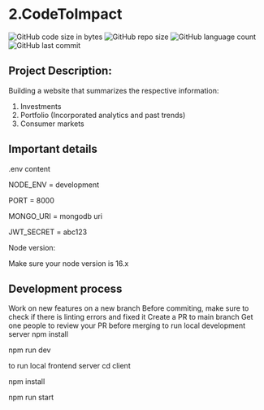 # 2.CodeToImpact
![GitHub code size in bytes](https://img.shields.io/github/languages/code-size/roydonauyr/CodeToImpactNew)
![GitHub repo size](https://img.shields.io/github/repo-size/roydonauyr/CodeToImpactNew)
![GitHub language count](https://img.shields.io/github/languages/count/roydonauyr/CodeToImpactNew)
![GitHub last commit](https://img.shields.io/github/last-commit/roydonauyr/CodeToImpactNew)

## Project Description:
Building a website that summarizes the respective information:
1. Investments
2. Portfolio (Incorporated analytics and past trends)
3. Consumer markets


## Important details
.env content

NODE_ENV = development

PORT = 8000

MONGO_URI = mongodb uri

JWT_SECRET = abc123

Node version:

Make sure your node version is 16.x

## Development process
Work on new features on a new branch
Before commiting, make sure to check if there is linting errors and fixed it
Create a PR to main branch
Get one people to review your PR before merging
to run local development server
npm install

npm run dev

to run local frontend server
cd client

npm install

npm run start
